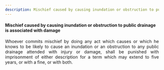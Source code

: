 ```yaml
---
description: Mischief caused by causing inundation or obstruction to public drainage is associated with damage
---
```


#### Mischief caused by causing inundation or obstruction to public drainage is associated with damage
<div style="text-align: justify">

Whoever commits mischief by doing any act which causes or which he knows to be likely to cause an inundation or an obstruction to any public drainage attended with injury or damage, shall be punished with imprisonment of either description for a term which may extend to five years, or with a fine, or with both.

</div>
